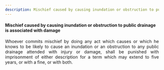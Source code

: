 ```yaml
---
description: Mischief caused by causing inundation or obstruction to public drainage is associated with damage
---
```


#### Mischief caused by causing inundation or obstruction to public drainage is associated with damage
<div style="text-align: justify">

Whoever commits mischief by doing any act which causes or which he knows to be likely to cause an inundation or an obstruction to any public drainage attended with injury or damage, shall be punished with imprisonment of either description for a term which may extend to five years, or with a fine, or with both.

</div>
